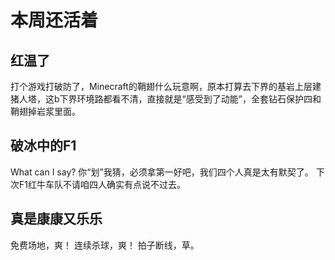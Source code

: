 # 本周还活着
## 红温了
打个游戏打破防了，Minecraft的鞘翅什么玩意啊，原本打算去下界的基岩上层建猪人塔，这b下界环境路都看不清，直接就是“感受到了动能”，全套钻石保护四和鞘翅掉岩浆里面。
## 破冰中的F1
What can I say? 你“划”我猜，必须拿第一好吧，我们四个人真是太有默契了。
下次F1红牛车队不请咱四人确实有点说不过去。
## 真是康康又乐乐
免费场地，爽！
连续杀球，爽！
拍子断线，草。